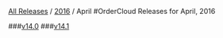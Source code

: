 [All Releases](../../README.md) / [2016](../README.md) / April
#OrderCloud Releases for April, 2016

###[v14.0](v14.0.md)
###[v14.1](v14.1.md)
